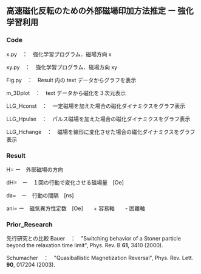 ## 高速磁化反転のための外部磁場印加方法推定 ー 強化学習利用
### Code
x.py　：　強化学習プログラム．磁場方向 x

xy.py　：　強化学習プログラム．磁場方向 xy

Fig.py　：　Result 内の text データからグラフを表示

m_3Dplot　：　text データから磁化を３次元表示

LLG_Hconst　：　一定磁場を加えた場合の磁化ダイナミクスをグラフ表示

LLG_Hpulse　：　パルス磁場を加えた場合の磁化ダイナミクスをグラフ表示

LLG_Hchange　：　磁場を線形に変化させた場合の磁化ダイナミクスをグラフ表示

### Result
H=  ー　外部磁場の方向

dH=　ー　１回の行動で変化させる磁場量　[Oe]

da=　ー　行動の間隔　[ns]

ani= ー　磁気異方性定数　[Oe]　　+ 容易軸　　- 困難軸

### Prior_Research
先行研究との比較
Bauer　：　"Switching behavior of a Stoner particle beyond the relaxation time limit", Phys. Rev. B **61**, 3410 (2000).

Schumacher　：　"Quasiballistic Magnetization Reversal", Phys. Rev. Lett. **90**, 017204 (2003).

